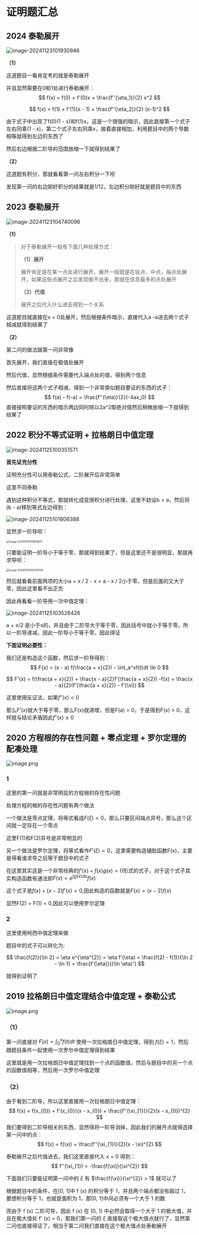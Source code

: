 # 证明题汇总

## 2024 泰勒展开

![image-20241123101930946](https://typora-1310242472.cos.ap-nanjing.myqcloud.com/typora_img/image-20241123101930946.png)

**（1）**

这道题目一看肯定考的就是泰勒展开

并且显然需要在0和1处进行泰勒展开：
$$
f(x) = f(0) + f'(0)x + \frac{f''(\eta_1)}{2} x^2
$$

$$
f(x) = f(1) + f'(1)(x - 1) + \frac{f''(\eta_2)}{2} (x-1)^2
$$

由于式子中出现了f(0)(1 - x)和f(1)x，这是一个很强的暗示，因此直接第一个式子左右同乘(1 - x)，第二个式子左右同乘x，接着直接相加，利用题目中的两个导数相等就得到左边的东西了

然后右边根据二阶导的范围放缩一下就得到结果了

**（2）**

这道题有积分，那就看看第一问左右积分一下呗

发现第一问的右边刚好积分的结果就是1/12，左边积分刚好就是题目中的东西

## 2023 泰勒展开

![image-20241123104740096](https://typora-1310242472.cos.ap-nanjing.myqcloud.com/typora_img/image-20241123104740096.png)

**（1）**

> 对于泰勒展开一般有下面几种处理方式：
>
> **（1）展开**
>
> 展开肯定是在某一点处进行展开，展开一般就是在驻点，中点，端点处展开，如果这些点展开之后发现做不出来，那就在信息最多的点处展开
>
> **（2）代值**
>
> 展开之后代入什么进去得到一个关系

这道题目就直接在x = 0处展开，然后根据条件暗示，直接代入a -a进去两个式子相减就得到结果了

**（2）**

第二问的做法跟第一问非常像

首先展开，我们直接在极值处展开

然后代值，显然根据条件需要代入端点处的值，得到两个信息

然后直接将这两个式子相减，得到一个非常类似题目要证的东西的式子：
$$
f(a) - f(-a) = \frac{f''(\eta)}{2}(-4ax_0)
$$
直接按照要证的东西的暗示两边同时除以2a^2取绝对值然后稍微放缩一下就得到结果了

## 2022 积分不等式证明 + 拉格朗日中值定理

![image-20241125100351571](https://typora-1310242472.cos.ap-nanjing.myqcloud.com/typora_img/image-20241125100351571.png)

**首先证充分性**

证明充分性可以用泰勒公式，二阶展开后非常简单

这里不同泰勒

遇到这种积分不等式，那就转化成变限积分进行处理，这里不妨设b > a，然后将(b - a)移到等式左边得到：

![image-20241125101806388](https://typora-1310242472.cos.ap-nanjing.myqcloud.com/typora_img/image-20241125101806388.png)

显然求一阶导呗：

<img src="https://typora-1310242472.cos.ap-nanjing.myqcloud.com/typora_img/image-20241125101953627.png" alt="image-20241125101953627" style="zoom:50%;" />

只要能证明一阶导小于等于零，那就得到结果了，但是这里还不是很明显，那就再求导呗：

<img src="https://typora-1310242472.cos.ap-nanjing.myqcloud.com/typora_img/image-20241125102028738.png" alt="image-20241125102028738" style="zoom:50%;" />

然后就看看前面两项的大小a + x / 2 - x = a - x / 2小于零，但是后面的又大于零，因此这里看不出正负

因此再看看一阶导用一次中值定理：

![image-20241125103526426](https://typora-1310242472.cos.ap-nanjing.myqcloud.com/typora_img/image-20241125103526426.png)

a + x/2 是小于x的，并且由于二阶导大于等于零，因此括号中就小于等于零，所以一阶导递减，因此一阶导小于等于零，因此得证

**下面证明必要性：**

我们还是构造这个函数，然后求一阶导得到：
$$
F(x) = (x - a) f(\frac{a + x}{2}) - \int_a^xf(t)dt \le 0
$$

$$
F'(x) = f(\frac{a + x}{2}) + \frac{x - a}{2}f'(\frac{a + x}{2}) -f(x) = \frac{x - a}{2}(f'(\frac{a + x}{2}) - f'(\xi))
$$

这里使用反证法，如果$f''(x) < 0$

那么$F’(x)$就大于等于零，那么F(x)就递增，但是F(a) = 0，于是得到F(x) > 0，这样就与结论矛盾因此$f''(x) \ge 0$

## 2020 方程根的存在性问题 + 零点定理 + 罗尔定理的配凑处理

![image.png](https://typora-1310242472.cos.ap-nanjing.myqcloud.com/typora_img/20241130161707.png)

### 1

这里的第一问就是非常明显的方程根的存在性问题

处理方程的根的存在性问题有两个做法

一个做法是零点定理，将等式看成$F(\xi) = 0$，那么只要区间端点异号，那么这个区间就一定存在一个零点

这里F(1)和F(2)异号是非常明显的

另一个做法是罗尔定理，将等式看作$F'(\xi) = 0$，这里需要构造辅助函数F(x)，主要是得看谁求导之后等于题目中的式子

在这里其实这是一个非常经典的$f'(x) + f(x) g(x) = 0$形式的式子，对于这个式子其实构造函数有通法即$F(x) = e^{\int g(x) dx} f(x)$

这个式子是$f(x) + (x - 2) f'(x) = 0$,因此构造的函数就是$F(x) = (x - 2) f(x)$

显然F(2) = F(1) = 0,因此可以使用罗尔定理

### 2

这里使用柯西中值定理来做

题目中的式子可以转化为:

$$
\frac{f(2)}{\ln 2} = \eta e^{\eta^{2}} = \eta f'(\eta) = \frac{f(2) - f(1)}{\ln 2 - \ln 1} = \frac{f'(\eta)}{(\ln \eta)'}
$$

就得到证明了

## 2019 拉格朗日中值定理结合中值定理 + 泰勒公式

![image.png](https://typora-1310242472.cos.ap-nanjing.myqcloud.com/typora_img/20241205154401.png)

### （1）

第一问直接对 $F(x) = \int_{0}^{x} f(t) dt$ 使用一次拉格朗日中值定理，得到 $f(\xi) = 1$，然后跟题目条件一起使用一次罗尔中值定理得到结果

这里就是用一次拉格朗日中值定理找到一个点的函数值，然后与题目中的另一个点的函数值相等，然后用一次罗尔中值定理

### （2）

由于看到二阶导，所以这里直接用一次拉格朗日中值定理：
$$
f(x) = f(x_{0}) + f'(x_{0})(x - x_{0}) + \frac{f''(\xi_{1})}{2}(x - x_{0})^{2}
$$
我们要得到二阶导相关的东西，显然得将一阶导消掉，因此我们的展开点就得选择第一问中的点：
$$
f(x) = f(\xi) + \frac{f''(\xi_{1})}{2}(x - \xi)^{2}
$$

泰勒展开之后代值进去，我们这里直接代入 x = 0 得到：
$$
f''(\xi_{1}) = -\frac{f(\xi)}{\xi^{2}}
$$

下面我们只要能证明第一问中的 $\xi$ 有 $\frac{f(\xi)}{\xi^{2}} > 1$ 就可以了

根据题目中的条件，在[0, 1]中 f (x) 的积分等于 1，并且两个端点都没有超过 1，要想积分等于 1，也就是面积为 1，那[0, 1]中间必须有一个大于 1 的数

而由于 f (x) 二阶可导，因此 f (x) 在 (0, 1) 中必然会取得一个大于 1 的极大值，并且在极大值处 f' (x) = 0，那我们第一问的 $\xi$ 直接取这个极大值点就行了，显然第二问也直接得证了，相当于第二问我们直接在这个极大值点处泰勒展开
